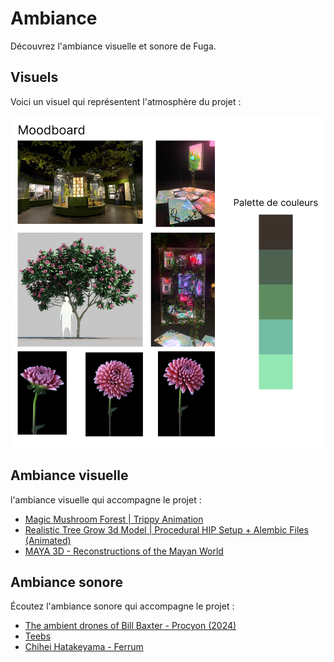# Ambiance

Découvrez l'ambiance visuelle et sonore de Fuga.

## Visuels

Voici un visuel qui représentent l'atmosphère du projet :

![Moodboard 1](../../Assets/Images/synopsis/moodboard.png)



## Ambiance visuelle

l'ambiance visuelle qui accompagne le projet :

- [Magic Mushroom Forest | Trippy Animation](https://youtu.be/iFTr0yS2rG8)
- [Realistic Tree Grow 3d Model | Procedural HIP Setup + Alembic Files (Animated)](https://youtu.be/MfMhxoc8SZ8)
- [MAYA 3D - Reconstructions of the Mayan World](https://youtu.be/uCa-6X-3IF4)


## Ambiance sonore

Écoutez l'ambiance sonore qui accompagne le projet :

- [The ambient drones of Bill Baxter - Procyon (2024)](https://www.youtube.com/watch?v=zJt2nbWQCUU)
- [Teebs](https://youtu.be/VDRJk6N6OoY?list=PLqvkS10cUjZ7n3RZU7nnOQ9BncYkIN_XT)
- [Chihei Hatakeyama - Ferrum](https://youtu.be/ZMmScn1DEYk?list=PLEBwBR_8DKbzrodgESXXBUMhtzwBh2VpJ)

<!--
Note : Découvrez plus d'informations sur l'**[Ambiance du projet ici](https://tim-montmorency.com/582523-gestion/#/contenus/2_scenarisation/30_ambiances/)**.
-->
